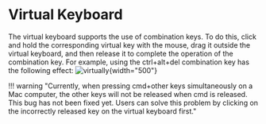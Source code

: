 # Virtual Keyboard

The virtual keyboard supports the use of combination keys. To do this, click and hold the corresponding virtual key with the mouse, drag it outside the virtual keyboard, and then release it to complete the operation of the combination key. For example, using the ctrl+alt+del combination key has the following effect:
![virtually](assets/images/hid/virtually.png){width="500"}

!!! warning "Currently, when pressing cmd+other keys simultaneously on a Mac computer, the other keys will not be released when cmd is released. This bug has not been fixed yet. Users can solve this problem by clicking on the incorrectly released key on the virtual keyboard first."

